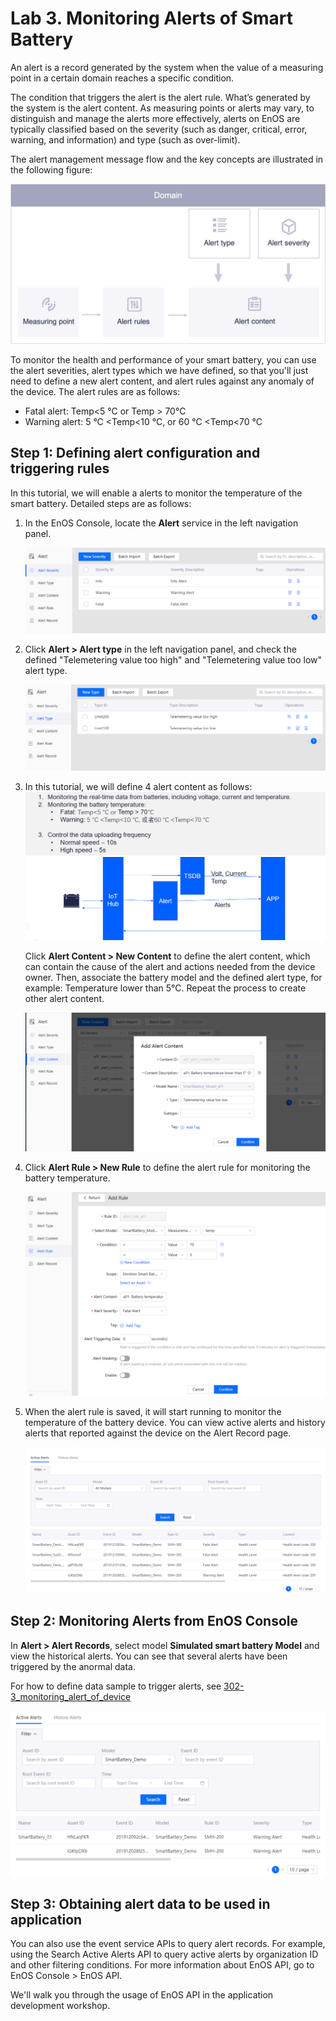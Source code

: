 # Lab 3. Monitoring Alerts of Smart Battery
An alert is a record generated by the system when the value of a measuring point in a certain domain reaches a specific condition.

The condition that triggers the alert is the alert rule. What’s generated by the system is the alert content. As measuring points or alerts may vary, to distinguish and manage the alerts more effectively, alerts on EnOS are typically classified based on the severity (such as danger, critical, error, warning, and information) and type (such as over-limit).

The alert management message flow and the key concepts are illustrated in the following figure:

![](media/alert_message_flow.png)

To monitor the health and performance of your smart battery, you can use the alert severities, alert types which we have defined, so that you'll just need to define a new alert content, and alert rules against any anomaly of the device. The alert rules are as follows:

- Fatal alert: Temp<5 °C or Temp > 70°C
- Warning alert: 5 °C <Temp<10 °C, or 60 °C <Temp<70 °C


## Step 1: Defining alert configuration and triggering rules
 
 In this tutorial, we will enable a alerts to monitor the temperature of the smart battery. Detailed steps are as follows:

1. In the EnOS Console, locate the **Alert** service in the left navigation panel.

    ![](media/alert_severity.png)

2.  Click **Alert > Alert type** in the left navigation panel, and check the defined "Telemetering value too high" and 
"Telemetering value too low" alert type.

    ![](media/alert_type.png)

3. In this tutorial, we will define 4 alert content as follows:
    ![](media/alert_define.png)
    
    Click **Alert Content > New Content** to define the alert content, which can contain the cause of the alert and actions 
    needed from the device owner. Then, associate the battery model and the defined alert type, for example: Temperature 
    lower than 5°C. Repeat the process to create other alert content.

    ![](media/alert_content_add.png)

4. Click **Alert Rule > New Rule** to define the alert rule for monitoring the battery temperature. 

    ![](media/alert_rule_add.png)
    
5. When the alert rule is saved, it will start running to monitor the temperature of the battery device. You can view 
active alerts and history alerts that reported against the device on the Alert Record page.

    ![](media/alert_record.png)
    

 ## Step 2: Monitoring Alerts from EnOS Console

In **Alert > Alert Records**, select model **Simulated smart battery Model** and view the historical alerts. You can see that several alerts have been triggered by the anormal data.

For how to define data sample to trigger alerts, see [302-3_monitoring_alert_of_device](302-3_monitoring_alerts_of_device.md)

![](media/alert_active.png)
   
## Step 3: Obtaining alert data to be used in application

You can also use the event service APIs to query alert records. For example, using the Search Active Alerts API to 
query active alerts by organization ID and other filtering conditions. For more information about EnOS API, go to EnOS Console > EnOS API.

We'll walk you through the usage of EnOS API in the application development workshop.
